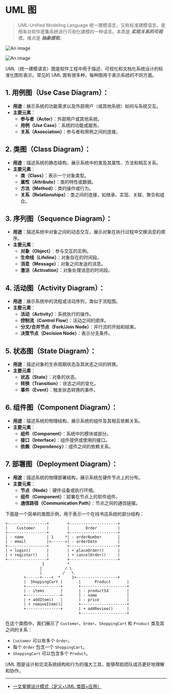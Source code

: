 # UML 图

> UML-Unified Modeling Language 统一建模语言，又称标准建模语言。是用来对软件密集系统进行可视化建模的一种语言。本质是 _**实现关系的可视化**_，难点是 _**抽象提取**_。

![An image](/images/java/uml.png)

![An image](/images/java/uml-2.jpg)

UML（统一建模语言）图是软件工程中用于描述、可视化和文档化系统设计的标准化图形表示。常见的 UML 图有很多种，每种图用于表示系统的不同方面。

## 1. **用例图（Use Case Diagram）**：

- **用途**：展示系统的功能需求以及外部用户（或其他系统）如何与系统交互。
- **主要元素**：
  - **参与者（Actor）**：外部用户或其他系统。
  - **用例（Use Case）**：系统的功能或服务。
  - **关系（Association）**：参与者和用例之间的连接。

## 2. **类图（Class Diagram）**：

- **用途**：描述系统的静态结构，展示系统中的类及其属性、方法和相互关系。
- **主要元素**：
  - **类（Class）**：表示一个对象类型。
  - **属性（Attribute）**：类的特性或数据。
  - **方法（Method）**：类的操作或行为。
  - **关系（Relationships）**：类之间的连接，如继承、实现、关联、聚合和组合。

## 3. **序列图（Sequence Diagram）**：

- **用途**：描述系统中对象之间的动态交互，展示对象在执行过程中交换消息的顺序。
- **主要元素**：
  - **对象（Object）**：参与交互的实例。
  - **生命线（Lifeline）**：对象存在的时间段。
  - **消息（Message）**：对象之间发送的消息。
  - **激活（Activation）**：对象处理消息的时间段。

## 4. **活动图（Activity Diagram）**：

- **用途**：展示系统中的流程或活动序列，类似于流程图。
- **主要元素**：
  - **活动（Activity）**：系统执行的操作。
  - **控制流（Control Flow）**：活动之间的顺序。
  - **分叉/合并节点（Fork/Join Node）**：并行流的开始和结束。
  - **决策节点（Decision Node）**：表示分支条件。

## 5. **状态图（State Diagram）**：

- **用途**：描述对象的生命周期状态及其状态之间的转换。
- **主要元素**：
  - **状态（State）**：对象的状态。
  - **转换（Transition）**：状态之间的变化。
  - **事件（Event）**：触发状态转换的事件。

## 6. **组件图（Component Diagram）**：

- **用途**：描述系统的物理结构，展示系统的组件及其相互依赖关系。
- **主要元素**：
  - **组件（Component）**：系统中的模块或部分。
  - **接口（Interface）**：组件提供或使用的接口。
  - **依赖（Dependency）**：组件之间的依赖关系。

## 7. **部署图（Deployment Diagram）**：

- **用途**：描述系统的物理部署结构，展示系统在硬件节点上的分布。
- **主要元素**：
  - **节点（Node）**：硬件设备或执行环境。
  - **组件（Component）**：部署在节点上的软件组件。
  - **通信路径（Communication Path）**：节点之间的通信链接。

下面是一个简单的类图示例，用于表示一个在线书店系统的部分结构：

```plaintext
+-----------------+        +---------------------+
|    Customer     |        |       Order         |
+-----------------+        +---------------------+
| - name          | 1     *| - orderNumber       |
| - email         |<------>| - orderDate         |
+-----------------+        +---------------------+
| + login()       |        | + placeOrder()      |
| + register()    |        | + cancelOrder()     |
+-----------------+        +---------------------+
                1          *
               |          / \
               |         /   \
        +------+----+  *     1+------------------+
        |  ShoppingCart |       |      Product       |
        +---------------+       +--------------------+
        | - items       |       | - productId        |
        +---------------+       | - name             |
        | + addItem()   |       | - price            |
        | + removeItem()|       +--------------------+
        +---------------+       | + addReview()      |
                                +--------------------+
```

在这个类图中，我们展示了 `Customer`、`Order`、`ShoppingCart` 和 `Product` 类及其之间的关系：

- `Customer` 可以有多个 `Order`。
- 每个 `Order` 包含一个 `ShoppingCart`。
- `ShoppingCart` 可以包含多个 `Product`。

UML 图是设计和交流系统结构和行为的强大工具，能够帮助团队成员更好地理解和协作。

---

- [一文掌握设计模式（定义+UML 类图+应用）](https://www.cnblogs.com/dennyzhangdd/p/17462931.html)

